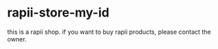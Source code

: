 # rapii-store-my-id
this is a rapii shop. if you want to buy rapii products, please contact the owner.
